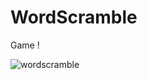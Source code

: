 # WordScramble

Game !

![wordscramble](https://user-images.githubusercontent.com/64458989/213168937-34eda033-5ceb-4179-b3bd-9bf4b239ee3a.gif)
